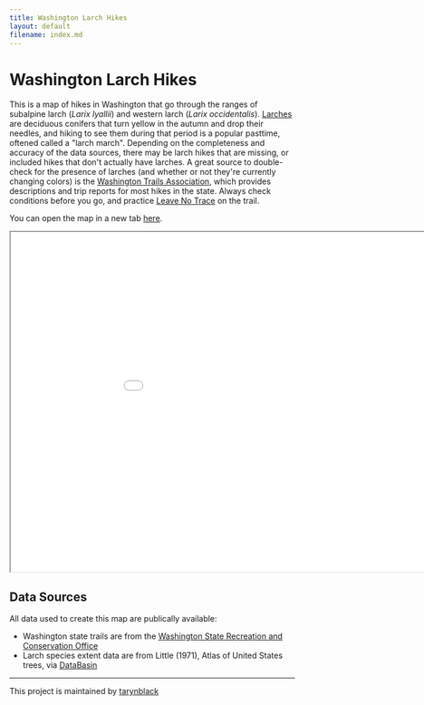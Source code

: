 ```yaml
---
title: Washington Larch Hikes
layout: default
filename: index.md
---
```


# Washington Larch Hikes
This is a map of hikes in Washington that go through the ranges of subalpine larch (_Larix lyallii_) and western larch (_Larix occidentalis_). [Larches](https://en.wikipedia.org/wiki/Larch) are deciduous conifers that turn yellow in the autumn and drop their needles, and hiking to see them during that period is a popular pasttime, oftened called a "larch march". Depending on the completeness and accuracy of the data sources, there may be larch hikes that are missing, or included hikes that don't actually have larches. A great source to double-check for the presence of larches (and whether or not they're currently changing colors) is the [Washington Trails Association](www.wta.org), which provides descriptions and trip reports for most hikes in the state. Always check conditions before you go, and practice [Leave No Trace](https://lnt.org/why/7-principles/) on the trail.

You can open the map in a new tab [here](WashingtonLarchHikes.html).

<iframe src="./WashingtonLarchHikes.html" height="600" width="1000"></iframe>

## Data Sources
All data used to create this map are publically available:
- Washington state trails are from the [Washington State Recreation and Conservation Office](https://hub.arcgis.com/datasets/22fdf62dc5234354940862c42d8626a7/explore?location=47.271150%2C-120.775350%2C7.95)
- Larch species extent data are from Little (1971), Atlas of United States trees, via [DataBasin](https://databasin.org/)

---

This project is maintained by [tarynblack](https://github.com/tarynblack)

